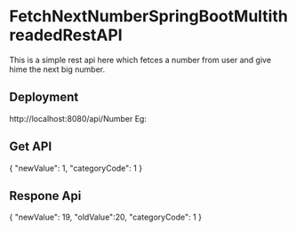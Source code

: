 # FetchNextNumberSpringBootMultithreadedRestAPI
This is a simple rest api here which fetces a number from user and give hime the next big number.

## Deployment
http://localhost:8080/api/Number
Eg:

## Get API
{
    "newValue": 1,
    "categoryCode": 1
}

## Respone Api
{
    "newValue": 19,
    "oldValue":20,
    "categoryCode": 1
}
